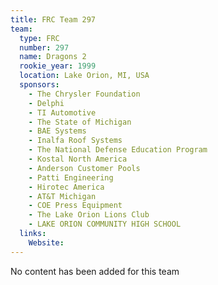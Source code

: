 ```yaml
---
title: FRC Team 297
team:
  type: FRC
  number: 297
  name: Dragons 2
  rookie_year: 1999
  location: Lake Orion, MI, USA
  sponsors:
    - The Chrysler Foundation
    - Delphi
    - TI Automotive
    - The State of Michigan
    - BAE Systems
    - Inalfa Roof Systems
    - The National Defense Education Program
    - Kostal North America
    - Anderson Customer Pools
    - Patti Engineering
    - Hirotec America
    - AT&T Michigan
    - COE Press Equipment
    - The Lake Orion Lions Club
    - LAKE ORION COMMUNITY HIGH SCHOOL
  links:
    Website: 
---
```

No content has been added for this team